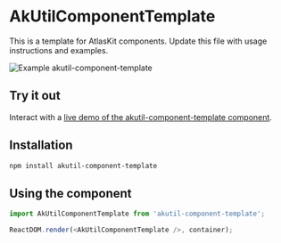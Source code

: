 # AkUtilComponentTemplate

This is a template for AtlasKit components. Update this file with usage instructions and examples.


![Example akutil-component-template](https://bytebucket.org/atlassian/atlaskit/raw/@BITBUCKET_COMMIT@/packages/akutil-component-template/docs/screencast.gif)

## Try it out

Interact with a [live demo of the akutil-component-template component](https://aui-cdn.atlassian.com/atlaskit/stories/@NAME@/@VERSION@/).

## Installation

```sh
npm install akutil-component-template
```

## Using the component

```js
import AkUtilComponentTemplate from 'akutil-component-template';

ReactDOM.render(<AkUtilComponentTemplate />, container);
```
